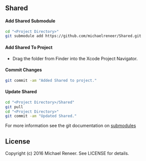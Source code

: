 ## Shared

#### Add Shared Submodule

```bash
cd "<Project Directory>"
git submodule add https://github.com/michaelreneer/Shared.git
```

#### Add Shared To Project

- Drag the folder from Finder into the Xcode Project Navigator.

#### Commit Changes

```bash
git commit -am "Added Shared to project."
```

#### Update Shared

```bash
cd "<Project Directory>/Shared"
git pull
cd "<Project Directory>"
git commit -am "Updated Shared."
```

For more information see the git documentation on [submodules][]

## License

Copyright (c) 2016 Michael Reneer. See LICENSE for details.

[submodules]: http://git-scm.com/book/en/Git-Tools-Submodules "Submodules"
